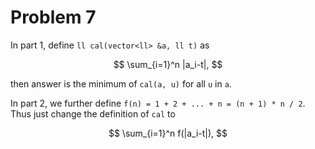 # Problem 7

In part 1, define `ll cal(vector<ll> &a, ll t)` as 

$$
\sum_{i=1}^n |a_i-t|,
$$

then answer is the minimum of `cal(a, u)` for all `u` in `a`.

In part 2, we further define `f(n) = 1 + 2 + ... + n = (n + 1) * n / 2`. Thus just change the definition of `cal` to

$$
\sum_{i=1}^n f(|a_i-t|),
$$
